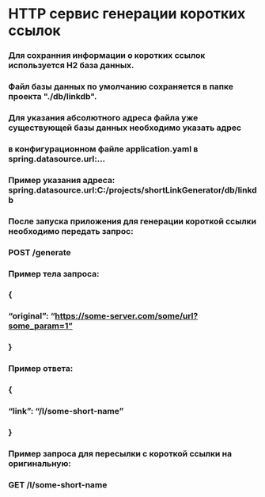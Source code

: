 # HTTP сервис генерации коротких ссылок
### Для сохранния информации о коротких ссылок используется H2 база данных.
### Файл базы данных по умолчанию сохраняется в папке проекта "./db/linkdb".
### Для указания абсолютного адреса файла уже существующей базы данных необходимо указать адрес
### в конфигурационном файле application.yaml в spring.datasource.url:...
### Пример указания адреса: spring.datasource.url:C:/projects/shortLinkGenerator/db/linkdb

### После запуска приложения для генерации короткой ссылки необходимо передать запрос:
### POST /generate
### Пример тела запроса:
### {
### “original”: “https://some-server.com/some/url?some_param=1”
### }
### Пример ответа:
### {
### “link”: “/l/some-short-name”
### }

### Пример запроса для пересылки с короткой ссылки на оригинальную:
### GET /l/some-short-name
